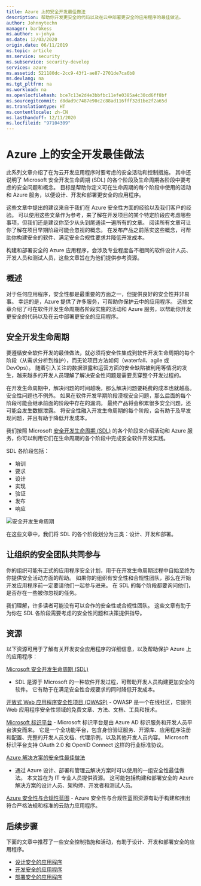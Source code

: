 ```yaml
---
title: Azure 上的安全开发最佳做法
description: 帮助你开发更安全的代码以及在云中部署更安全的应用程序的最佳做法。
author: Johnnytechn
manager: barbkess
ms.author: v-johya
ms.date: 12/03/2020
origin.date: 06/11/2019
ms.topic: article
ms.service: security
ms.subservice: security-develop
services: azure
ms.assetid: 521180dc-2cc9-43f1-ae87-2701de7ca6b8
ms.devlang: na
ms.tgt_pltfrm: na
ms.workload: na
ms.openlocfilehash: bce7c13e2d4e3bbfbc11efe0385a4c30cd6ff8bf
ms.sourcegitcommit: d8dad9c7487e90c2c88ad116fff32d1be2f2a65d
ms.translationtype: HT
ms.contentlocale: zh-CN
ms.lasthandoff: 12/11/2020
ms.locfileid: "97104309"
---
```

# <a name="secure-development-best-practices-on-azure"></a>Azure 上的安全开发最佳做法
此系列文章介绍了在为云开发应用程序时要考虑的安全活动和控制措施。 其中还说明了 Microsoft 安全开发生命周期 (SDL) 的各个阶段及生命周期各阶段中要考虑的安全问题和概念。 目标是帮助你定义可在生命周期的每个阶段中使用的活动和 Azure 服务，以便设计、开发和部署更安全的应用程序。

这些文章中提出的建议来自于我们在 Azure 安全性方面的经验以及我们客户的经验。 可以使用这些文章作为参考，来了解在开发项目的某个特定阶段应考虑哪些事项，但我们还是建议你至少从头到尾通读一遍所有的文章。 阅读所有文章可让你了解在项目早期阶段可能会忽视的概念。 在发布产品之前落实这些概念，可帮助你构建安全的软件、满足安全合规性要求并降低开发成本。

构建和部署安全的 Azure 应用程序，会涉及专业程度各不相同的软件设计人员、开发人员和测试人员，这些文章旨在为他们提供参考资源。

## <a name="overview"></a>概述

对于任何应用程序，安全性都是最重要的方面之一，但提供良好的安全性并非易事。 幸运的是，Azure 提供了许多服务，可帮助你保护云中的应用程序。 这些文章介绍了可在软件开发生命周期各阶段实施的活动和 Azure 服务，以帮助你开发更安全的代码以及在云中部署更安全的应用程序。

## <a name="security-development-lifecycle"></a>安全开发生命周期

要遵循安全软件开发的最佳做法，就必须将安全性集成到软件开发生命周期的每个阶段（从需求分析到维护），而无论项目方法如何（waterfall、agile 或 DevOps）。 随着引入关注的数据泄露和运营方面的安全缺陷被利用等情况的发生，越来越多的开发人员理解了解决安全性问题是需要贯穿整个开发过程的。

在开发生命周期中，解决问题的时间越晚，那么解决问题要耗费的成本也就越高。 安全性问题也不例外。 如果在软件开发早期阶段漠视安全问题，那么后面的每个阶段可能会继承前面的阶段中存在的漏洞。 最终产品将会积累很多安全问题，还可能会发生数据泄露。 将安全性融入开发生命周期的每个阶段，会有助于及早发现问题，并且有助于降低开发成本。

我们按照 Microsoft [安全开发生命周期 (SDL)](https://docs.microsoft.com/previous-versions/windows/desktop/cc307891(v=msdn.10)) 的各个阶段来介绍活动和 Azure 服务，你可以利用它们在生命周期的各个阶段中完成安全软件开发实践。

SDL 各阶段包括：

  - 培训
  - 要求
  - 设计
  - 实现
  - 验证
  - 发布
  - 响应

![安全开发生命周期](./media/secure-dev-overview/01-sdl-phase.png)

在这些文章中，我们将 SDL 的各个阶段划分为三类：设计、开发和部署。

## <a name="engage-your-organizations-security-team"></a>让组织的安全团队共同参与

你的组织可能有正式的应用程序安全计划，用于在开发生命周期过程中自始至终为你提供安全活动方面的帮助。 如果你的组织有安全性和合规性团队，那么在开始开发应用程序前一定要请他们一起参与进来。 在 SDL 的每个阶段都要询问他们，是否存在一些被你忽视的任务。

我们理解，许多读者可能没有可以合作的安全性或合规性团队。 这些文章有助于为你在 SDL 各阶段需要考虑的安全性问题和决策提供指导。

## <a name="resources"></a>资源

以下资源可用于了解有关开发安全应用程序的详细信息，以及帮助保护 Azure 上的应用程序：

[Microsoft 安全开发生命周期 (SDL)](https://docs.microsoft.com/previous-versions/windows/desktop/cc307891(v=msdn.10))
- SDL 是源于 Microsoft 的一种软件开发过程，可帮助开发人员构建更加安全的软件。 它有助于在满足安全性合规要求的同时降低开发成本。

[开放式 Web 应用程序安全性项目 (OWASP)](https://www.owasp.org/index.php/Main_Page) - OWASP 是一个在线社区，它提供 Web 应用程序安全性领域的免费文章、方法、文档、工具和技术。

<!-- not available-->

[Microsoft 标识平台](../../active-directory/develop/index.yml) - Microsoft 标识平台是由 Azure AD 标识服务和开发人员平台演变而来。 它是一个全功能平台，包含身份验证服务、开源库、应用程序注册和配置、完整的开发人员文档、代理示例，以及其他开发人员内容。 Microsoft 标识平台支持 OAuth 2.0 和 OpenID Connect 这样的行业标准协议。

[Azure 解决方案的安全性最佳做法](https://azure.microsoft.com/resources/security-best-practices-for-azure-solutions/)
- 通过 Azure 设计、部署和管理云解决方案时可以使用的一组安全性最佳做法。 本文旨在为 IT 专业人员提供资源。 这可能包括构建和部署安全的 Azure 解决方案的设计人员、架构师、开发者和测试人员。

[Azure 安全性与合规性蓝图](https://servicetrust.microsoft.com/ViewPage/BlueprintOverview) - Azure 安全性与合规性蓝图资源有助于构建和推出符合严格法规和标准的云助力应用程序。

## <a name="next-steps"></a>后续步骤
下面的文章中推荐了一些安全控制措施和活动，有助于设计、开发和部署安全的应用程序。

- [设计安全的应用程序](secure-design.md)
- [开发安全的应用程序](secure-develop.md)
- [部署安全的应用程序](secure-deploy.md)

